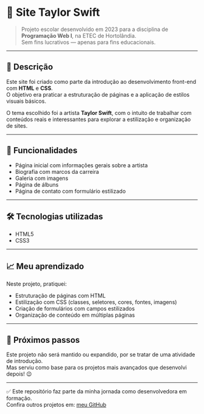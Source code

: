 # 🎤 Site Taylor Swift

> Projeto escolar desenvolvido em 2023 para a disciplina de **Programação Web I**, na ETEC de Hortolândia.  
> Sem fins lucrativos — apenas para fins educacionais.

---

## 📘 Descrição

Este site foi criado como parte da introdução ao desenvolvimento front-end com **HTML** e **CSS**.  
O objetivo era praticar a estruturação de páginas e a aplicação de estilos visuais básicos.

O tema escolhido foi a artista **Taylor Swift**, com o intuito de trabalhar com conteúdos reais e interessantes para explorar a estilização e organização de sites.

---

## 🧩 Funcionalidades

- Página inicial com informações gerais sobre a artista
- Biografia com marcos da carreira
- Galeria com imagens
- Página de álbuns
- Página de contato com formulário estilizado

---

## 🛠️ Tecnologias utilizadas

- HTML5
- CSS3

---

## 📈 Meu aprendizado

Neste projeto, pratiquei:
- Estruturação de páginas com HTML
- Estilização com CSS (classes, seletores, cores, fontes, imagens)
- Criação de formulários com campos estilizados
- Organização de conteúdo em múltiplas páginas

---

## 🚀 Próximos passos

Este projeto não será mantido ou expandido, por se tratar de uma atividade de introdução.  
Mas serviu como base para os projetos mais avançados que desenvolvi depois! 😉

---

✅ Este repositório faz parte da minha jornada como desenvolvedora em formação.  
Confira outros projetos em: [meu GitHub](https://github.com/marianaararipe)
